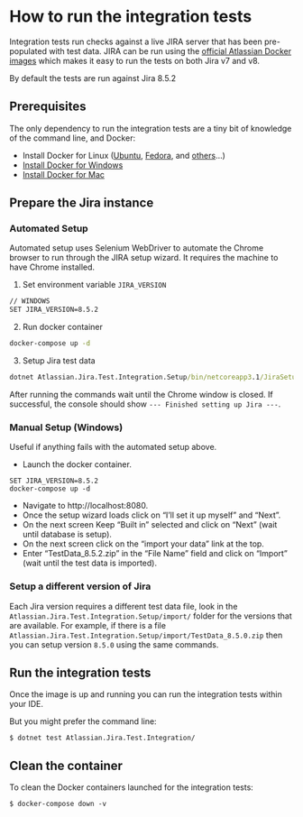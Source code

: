 # How to run the integration tests

Integration tests run checks against a live JIRA server that has been pre-populated with test data. JIRA can be run using the [official Atlassian Docker images](https://hub.docker.com/r/atlassian/jira-software) 
which makes it easy to run the tests on both Jira v7 and v8.

By default the tests are run against Jira 8.5.2

## Prerequisites

The only dependency to run the integration tests are a tiny bit of knowledge of the command line, and Docker:

- Install Docker for Linux ([Ubuntu](https://docs.docker.com/install/linux/docker-ce/ubuntu/),
  [Fedora](https://docs.docker.com/install/linux/docker-ce/fedora/), and
  [others](https://docs.docker.com/install/#supported-platforms)...)
- [Install Docker for Windows](https://docs.docker.com/docker-for-windows/install/)
- [Install Docker for Mac](https://docs.docker.com/docker-for-mac/install/)

## Prepare the Jira instance

### Automated Setup

Automated setup uses Selenium WebDriver to automate the Chrome browser to run through the JIRA setup wizard. It requires the machine to have Chrome installed.

1. Set environment variable `JIRA_VERSION`

```bash
// WINDOWS
SET JIRA_VERSION=8.5.2
```

2. Run docker container
```cmd
docker-compose up -d
```

3. Setup Jira test data

```cmd
dotnet Atlassian.Jira.Test.Integration.Setup/bin/netcoreapp3.1/JiraSetup.dll 8.5.2
```

After running the commands wait until the Chrome window is closed. If successful, the console should show `--- Finished setting up Jira ---`.


### Manual Setup (Windows)

Useful if anything fails with the automated setup above.

- Launch the docker container.
```
SET JIRA_VERSION=8.5.2
docker-compose up -d
```
- Navigate to http://localhost:8080.
- Once the setup wizard loads click on “I’ll set it up myself” and “Next”.
- On the next screen Keep “Built in” selected and click on “Next” (wait until database is setup).
- On the next screen click on the “import your data” link at the top.
- Enter “TestData_8.5.2.zip” in the “File Name” field and click on “Import” (wait until the test data is imported).

### Setup a different version of Jira
Each Jira version requires a different test data file, look in the `Atlassian.Jira.Test.Integration.Setup/import/` folder for the versions that are available. For example, if there is a file `Atlassian.Jira.Test.Integration.Setup/import/TestData_8.5.0.zip` then you can setup version `8.5.0` using the same commands.

## Run the integration tests

Once the image is up and running you can run the integration tests within your IDE.

But you might prefer the command line:
```
$ dotnet test Atlassian.Jira.Test.Integration/
```

## Clean the container

To clean the Docker containers launched for the integration tests:
```
$ docker-compose down -v
```
